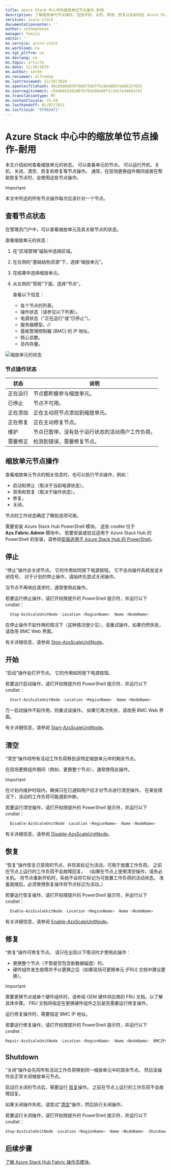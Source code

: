 ```yaml
---
title: Azure Stack 中心中的缩放单位节点操作-耐用
description: 了解缩放单元节点操作，包括开机、关机、禁用、恢复以及如何在 Azure Stack Hub 集成系统中查看节点状态。
services: azure-stack
documentationcenter: ''
author: sethmanheim
manager: femila
editor: ''
ms.service: azure-stack
ms.workload: na
ms.tgt_pltfrm: na
ms.devlang: na
ms.topic: article
ms.date: 12/20/2019
ms.author: sethm
ms.reviewer: alfredop
ms.lastreviewed: 12/20/2020
ms.openlocfilehash: 48cb9d6e659f8b6f3507f5c0b4d6b7e60622f025
ms.sourcegitcommit: c5d46662492887b70a599a60f3c3d27e3460a742
ms.translationtype: MT
ms.contentlocale: zh-CN
ms.lasthandoff: 01/07/2021
ms.locfileid: "97965471"
---
```

# <a name="scale-unit-node-actions-in-azure-stack-hub---ruggedized"></a>Azure Stack 中心中的缩放单位节点操作-耐用

本文介绍如何查看缩放单元的状态。 可以查看单元的节点。 可以运行开机、关机、关闭、清空、恢复和修复等节点操作。 通常，在现场更换组件期间或者在帮助恢复节点时，会使用这些节点操作。

> [!Important]  
> 本文中所述的所有节点操作每次应该针对一个节点。

## <a name="view-the-node-status"></a>查看节点状态

在管理员门户中，可以查看缩放单元及其关联节点的状态。

查看缩放单元的状态：

1. 在“区域管理”磁贴中选择区域。
2. 在左侧的“基础结构资源”下，选择“缩放单元”。 
3. 在结果中选择缩放单元。
4. 从左侧的“常规”下面，选择“节点”。 

   查看以下信息：

   - 各个节点的列表。
   - 操作状态（请参见以下列表）。
   - 电源状态（“正在运行”或“已停止”）。
   - 服务器模型。//
   - 基板管理控制器 (BMC) 的 IP 地址。
   - 核心总数。
   - 总内存量。

![缩放单元的状态](media/azure-stack-node-actions/multinodeactions.png)

### <a name="node-operational-states"></a>节点操作状态

| 状态 | 说明 |
|----------------------|-------------------------------------------------------------------|
| 正在运行 | 节点都积极参与缩放单元。 |
| 已停止 | 节点不可用。 |
| 正在添加 | 正在主动将节点添加到缩放单元。 |
| 正在修复 | 正在主动修复节点。 |
| 维护 | 节点已暂停，没有处于运行状态的活动用户工作负荷。 |
| 需要修正 | 检测到错误，需要修复节点。 |

## <a name="scale-unit-node-actions"></a>缩放单元节点操作

查看缩放单元节点的相关信息时，也可以执行节点操作，例如：

 - 启动和停止（取决于当前电源状态）。
 - 禁用和恢复（取决于操作状态）。
 - 修复。
 - 关闭。

节点的工作状态确定了哪些选项可用。

需要安装 Azure Stack Hub PowerShell 模块。 这些 cmdlet 位于 **Azs.Fabric.Admin** 模块中。 若要安装或验证适用于 Azure Stack Hub 的 PowerShell 的安装，请参阅[安装适用于 Azure Stack Hub 的 PowerShell](../../operator/azure-stack-powershell-install.md)。

## <a name="stop"></a>停止

“停止”操作会关闭节点。 它的作用如同按下电源按钮。 它不会向操作系统发送关闭信号。 对于计划的停止操作，请始终先尝试关闭操作。

当节点不再响应请求时，通常使用此操作。

若要运行停止操作，请打开权限提升的 PowerShell 提示符，并运行以下 cmdlet：

```powershell  
  Stop-AzsScaleUnitNode -Location <RegionName> -Name <NodeName>
```

在停止操作不起作用的情况下（这种情况很少见），请重试操作，如果仍然失败，请改用 BMC Web 界面。

有关详细信息，请参阅 [Stop-AzsScaleUnitNode](https://docs.microsoft.com/powershell/module/azs.fabric.admin/stop-azsscaleunitnode)。

## <a name="start"></a>开始

“启动”操作会打开节点。 它的作用如同按下电源按钮。

若要运行启动操作，请打开权限提升的 PowerShell 提示符，并运行以下 cmdlet：

```powershell  
  Start-AzsScaleUnitNode -Location <RegionName> -Name <NodeName>
```

万一启动操作不起作用，则重试该操作。 如果它再次失败，请改用 BMC Web 界面。

有关详细信息，请参阅 [Start-AzsScaleUnitNode](https://docs.microsoft.com/powershell/module/azs.fabric.admin/start-azsscaleunitnode)。

## <a name="drain"></a>清空

“清空”操作将所有活动工作负荷移到该特定缩放单元中的剩余节点。

在现场更换组件期间（例如，更换整个节点），通常使用此操作。

> [!Important]
> 在计划内维护时段内，确保只在已通知用户后才对节点进行清空操作。 在某些情况下，活动的工作负荷可能遇到中断。

若要运行清空操作，请打开权限提升的 PowerShell 提示符，并运行以下 cmdlet：

```powershell  
  Disable-AzsScaleUnitNode -Location <RegionName> -Name <NodeName>
```

有关详细信息，请参阅 [Disable-AzsScaleUnitNode](https://docs.microsoft.com/powershell/module/azs.fabric.admin/disable-azsscaleunitnode)。

## <a name="resume"></a>恢复

“恢复”操作恢复已禁用的节点，并将其标记为活动，可用于放置工作负荷。 之前在节点上运行的工作负荷不会故障回复。 （如果在节点上使用清空操作，请务必关机。 将节点重新开机时，系统不会将它标记为可放置工作负荷的活动状态。 准备就绪后，必须使用恢复操作将节点标记为活动。）

若要运行恢复操作，请打开权限提升的 PowerShell 提示符，并运行以下 cmdlet：

```powershell  
  Enable-AzsScaleUnitNode -Location <RegionName> -Name <NodeName>
```

有关详细信息，请参阅 [Enable-AzsScaleUnitNode](https://docs.microsoft.com/powershell/module/azs.fabric.admin/enable-azsscaleunitnode)。

## <a name="repair"></a>修复

“修复”操作可修复节点。 请只在出现以下情况时才使用此操作：

- 更换整个节点（不管是否包含新数据磁盘）时。
- 硬件组件发生故障并予以更换之后（如果现场可更换单元 [FRU] 文档中建议更换）。

> [!Important]  
> 需要更换节点或单个硬件组件时，请参阅 OEM 硬件供应商的 FRU 文档，以了解具体步骤。 FRU 文档将指定在更换硬件组件之后是否需要运行修复操作。

运行修复操作时，需要指定 BMC IP 地址。

若要运行修复操作，请打开权限提升的 PowerShell 提示符，并运行以下 cmdlet：

  ```powershell
  Repair-AzsScaleUnitNode -Location <RegionName> -Name <NodeName> -BMCIPv4Address <BMCIPv4Address>
  ```

## <a name="shutdown"></a>Shutdown

“关闭”操作会先将所有活动工作负荷移到同一缩放单元中的其余节点。 然后该操作会正常关闭缩放单元节点。

启动已关闭的节点后，需要运行 [恢复](#resume)操作。 之前在节点上运行的工作负荷不会故障回复。

如果关闭操作失败，请尝试“[清空](#drain)”操作，然后执行关闭操作。

若要运行关闭操作，请打开权限提升的 PowerShell 提示符，并运行以下 cmdlet：

  ```powershell
  Stop-AzsScaleUnitNode -Location <RegionName> -Name <NodeName> -Shutdown
  ```

## <a name="next-steps"></a>后续步骤

[了解 Azure Stack Hub Fabric 操作员模块](https://docs.microsoft.com/powershell/module/azs.fabric.admin/)。
